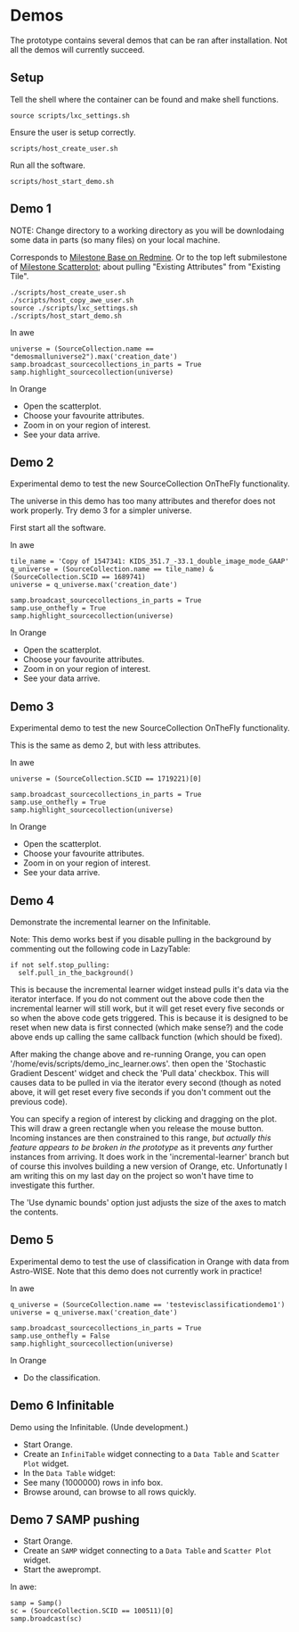 # Demos

The prototype contains several demos that can be ran after installation. Not all the demos will currently succeed.


## Setup

Tell the shell where the container can be found and make shell functions.
```
source scripts/lxc_settings.sh
```

Ensure the user is setup correctly.
```
scripts/host_create_user.sh
```

Run all the software.
```
scripts/host_start_demo.sh
```


## Demo 1
NOTE: Change directory to a working directory as you will be downlodaing some data in parts (so many files) on your local machine.

Corresponds to [Milestone Base on Redmine](https://redmine.hpc.rug.nl/redmine/projects/evisualization-of-big-data/wiki/Milestone_Baseine/versions/6). Or to the top left submilestone of [Milestone Scatterplot](https://redmine.hpc.rug.nl/redmine/projects/evisualization-of-big-data/wiki/Milestone_Scatterplot); about pulling "Existing Attributes" from "Existing Tile".

```
./scripts/host_create_user.sh
./scripts/host_copy_awe_user.sh
source ./scripts/lxc_settings.sh 
./scripts/host_start_demo.sh 
```

In awe

```
universe = (SourceCollection.name == "demosmalluniverse2").max('creation_date')
samp.broadcast_sourcecollections_in_parts = True
samp.highlight_sourcecollection(universe)
```

In Orange

* Open the scatterplot.
* Choose your favourite attributes.
* Zoom in on your region of interest.
* See your data arrive.


## Demo 2
Experimental demo to test the new SourceCollection OnTheFly functionality.

The universe in this demo has too many attributes and therefor does not work properly. Try demo 3 for a simpler universe.

First start all the software.

In awe

```
tile_name = 'Copy of 1547341: KIDS_351.7_-33.1_double_image_mode_GAAP'
q_universe = (SourceCollection.name == tile_name) & (SourceCollection.SCID == 1689741)
universe = q_universe.max('creation_date')

samp.broadcast_sourcecollections_in_parts = True
samp.use_onthefly = True
samp.highlight_sourcecollection(universe)
```

In Orange

* Open the scatterplot.
* Choose your favourite attributes.
* Zoom in on your region of interest.
* See your data arrive.

## Demo 3
Experimental demo to test the new SourceCollection OnTheFly functionality.

This is the same as demo 2, but with less attributes.


In awe
```
universe = (SourceCollection.SCID == 1719221)[0]

samp.broadcast_sourcecollections_in_parts = True
samp.use_onthefly = True
samp.highlight_sourcecollection(universe)
```

In Orange

* Open the scatterplot.
* Choose your favourite attributes.
* Zoom in on your region of interest.
* See your data arrive.

## Demo 4
Demonstrate the incremental learner on the Infinitable.

Note: This demo works best if you disable pulling in the background by commenting out the following code in LazyTable:

    if not self.stop_pulling:
      self.pull_in_the_background()
      
This is because the incremental learner widget instead pulls it's data via the iterator interface. If you do not comment out the above code then the incremental learner will still work, but it will get reset every five seconds or so when the above code gets triggered. This is because it is designed to be reset when new data is first connected (which make sense?) and the code above ends up calling the same callback function (which should be fixed).

After making the change above and re-running Orange, you can open '/home/evis/scripts/demo_inc_learner.ows'. then open the 'Stochastic Gradient Descent' widget and check the 'Pull data' checkbox. This will causes data to be pulled in via the iterator every second (though as noted above, it will get reset every five seconds if you don't comment out the previous code).

You can specify a region of interest by clicking and dragging on the plot. This will draw a green rectangle when you release the mouse button. Incoming instances are then constrained to this range, *but actually this feature appears to be broken in the prototype* as it prevents *any* further instances from arriving. It does work in the 'incremental-learner' branch but of course this involves building a new version of Orange, etc. Unfortunatly I am writing this on my last day on the project so won't have time to investigate this further.

The 'Use dynamic bounds' option just adjusts the size of the axes to match the contents.

## Demo 5
Experimental demo to test the use of classification in Orange with data from Astro-WISE. Note that this demo does not currently work in practice!

In awe
```
q_universe = (SourceCollection.name == 'testevisclassificationdemo1')
universe = q_universe.max('creation_date')

samp.broadcast_sourcecollections_in_parts = True
samp.use_onthefly = False
samp.highlight_sourcecollection(universe)
```

In Orange

* Do the classification.

## Demo 6 Infinitable
Demo using the Infinitable. (Unde development.)

* Start Orange.
* Create an `InfiniTable` widget connecting to a `Data Table` and `Scatter Plot` widget.
* In the `Data Table` widget:
 * See many (1000000) rows in info box.
 * Browse around, can browse to all rows quickly.

## Demo 7 SAMP pushing
* Start Orange.
* Create an `SAMP` widget connecting to a `Data Table` and `Scatter Plot` widget.
* Start the aweprompt.

In awe:
```
samp = Samp()
sc = (SourceCollection.SCID == 100511)[0]
samp.broadcast(sc)
```





